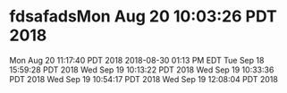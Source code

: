 # fdsafadsMon Aug 20 10:03:26 PDT 2018
Mon Aug 20 11:17:40 PDT 2018
2018-08-30 01:13 PM EDT Tue Sep 18 15:59:28 PDT 2018
Wed Sep 19 10:13:22 PDT 2018
Wed Sep 19 10:33:36 PDT 2018
Wed Sep 19 10:54:17 PDT 2018
Wed Sep 19 12:08:04 PDT 2018
